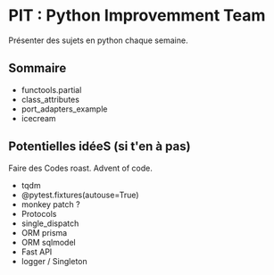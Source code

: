 # PIT : Python Improvemment Team

Présenter des sujets en python chaque semaine. 


## Sommaire 

- functools.partial
- class_attributes
- port_adapters_example
- icecream

## Potentielles idéeS (si t'en à pas)
Faire des Codes roast. Advent of code. 

- tqdm
- @pytest.fixtures(autouse=True)
- monkey patch ? 
- Protocols
- single_dispatch
- ORM prisma 
- ORM sqlmodel
- Fast API
- logger / Singleton
